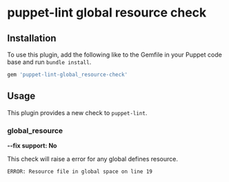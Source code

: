 # puppet-lint global resource check

## Installation

To use this plugin, add the following like to the Gemfile in your Puppet code
base and run `bundle install`.

```ruby
gem 'puppet-lint-global_resource-check'
```

## Usage

This plugin provides a new check to `puppet-lint`.

### global_resource

**--fix support: No**

This check will raise a error for any global defines resource.

```
ERROR: Resource file in global space on line 19
```


